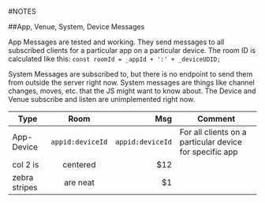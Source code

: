 #NOTES


##App, Venue, System, Device Messages

App Messages are tested and working. They send messages to all subscribed clients for a particular app on a particular device. The room ID is calculated like this:
`const roomId = _appId + ':' + _deviceUDID;`

System Messages are subscribed to, but there is no endpoint to send them from outside the server right now. System messages are things like channel changes, moves, etc. that the JS might want to know about.
The Device and Venue subscribe and listen are unimplemented right now.


| Type          | Room               | Msg               | Comment   
| ------------- |:------------------:| -----------------:|---------------------------------------
| App-Device    | `appid:deviceId`   |  `appid:deviceId` | For all clients on a particular device for  specific app
| col 2 is      | centered           |   $12             |
| zebra stripes | are neat           |    $1             |
